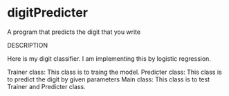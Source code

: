 # digitPredicter
A program that predicts the digit that you write

DESCRIPTION

Here is my digit classifier. I am implementing this by logistic regression.

Trainer class:
      This class is to traing the model.
Predicter class:
      This class is to predict the digit by given parameters
Main class:
      This class is to test Trainer and Predicter class.
      
